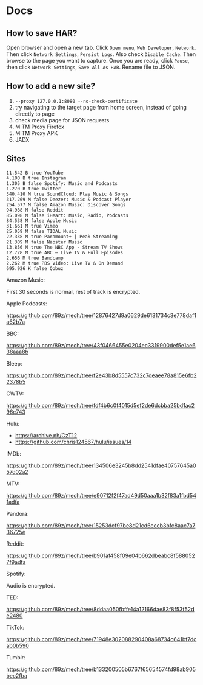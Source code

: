 # Docs

## How to save HAR?

Open browser and open a new tab. Click `Open menu`, `Web Developer`, `Network`.
Then click `Network Settings`, `Persist Logs`. Also check `Disable Cache`. Then
browse to the page you want to capture. Once you are ready, click `Pause`, then
click `Network Settings`, `Save All As HAR`. Rename file to JSON.

## How to add a new site?

1. `--proxy 127.0.0.1:8080 --no-check-certificate`
2. try navigating to the target page from home screen, instead of going directly
   to page
3. check media page for JSON requests
4. MITM Proxy Firefox
5. MITM Proxy APK
6. JADX

## Sites

~~~
11.542 B true YouTube
4.100 B true Instagram
1.305 B false Spotify: Music and Podcasts
1.270 B true Twitter
340.410 M true SoundCloud: Play Music & Songs
317.269 M false Deezer: Music & Podcast Player
254.577 M false Amazon Music: Discover Songs
94.988 M false Reddit
85.098 M false iHeart: Music, Radio, Podcasts
84.538 M false Apple Music
31.661 M true Vimeo
25.059 M false TIDAL Music
22.338 M true Paramount+ | Peak Streaming
21.309 M false Napster Music
13.856 M true The NBC App - Stream TV Shows
12.728 M true ABC – Live TV & Full Episodes
2.656 M true Bandcamp
2.262 M true PBS Video: Live TV & On Demand
695.926 K false Qobuz
~~~

Amazon Music:

First 30 seconds is normal, rest of track is encrypted.

Apple Podcasts:

https://github.com/89z/mech/tree/12876427d9a0629de6131734c3e778daf1a62b7a

BBC:

https://github.com/89z/mech/tree/43f0466455e0204ec3319900def5e1ae638aaa8b

Bleep:

https://github.com/89z/mech/tree/f2e43b8d5557c732c7deaee78a815e6fb22378b5

CWTV:

https://github.com/89z/mech/tree/fdf4b6c0f4015d5ef2de6dcbba25bd1ac296c743

Hulu:

- https://archive.ph/CzT12
- https://github.com/chris124567/hulu/issues/14

IMDb:

https://github.com/89z/mech/tree/134506e3245b8dd2541dfae40757645a057d02a2

MTV:

https://github.com/89z/mech/tree/e90712f2f47ad49d50aaa1b32f83a1fbd541adfa

Pandora:

https://github.com/89z/mech/tree/15253dcf97be8d21cd6eccb3bfc8aac7a736725e

Reddit:

https://github.com/89z/mech/tree/b901af458f09e04b662dbeabc8f5880527f9adfa

Spotify:

Audio is encrypted.

TED:

https://github.com/89z/mech/tree/8ddaa050fbffe14a12166dae83f8f53f52de2480

TikTok:

https://github.com/89z/mech/tree/71948e302088290408a68734c641bf7dcab0b590

Tumblr:

https://github.com/89z/mech/tree/b133200505b6767f65654574fd98ab905bec2fba
